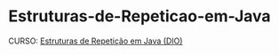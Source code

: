 # Estruturas-de-Repeticao-em-Java
CURSO: [Estruturas de Repetição em Java (DIO)](https://www.dio.me/)
